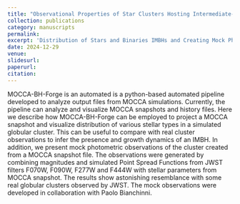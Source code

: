 ```yaml
---
title: "Observational Properties of Star Clusters Hosting Intermediate-Mass Black Hole"
collection: publications
category: manuscripts
permalink: 
excerpt: 'Distribution of Stars and Binaries IMBHs and Creating Mock Photometric Observations from Simulations'
date: 2024-12-29
venue: 
slidesurl: 
paperurl: 
citation: 
---
```


MOCCA-BH-Forge is an automated is a python-based automated pipeline developed to analyze
output files from MOCCA simulations. Currently, the pipeline can analyze and visualize MOCCA
snapshots and history files. Here we describe how MOCCA-BH-Forge can be employed to project a
MOCCA snapshot and visualize distribution of various stellar types in a simulated globular cluster.
This can be useful to compare with real cluster observations to infer the presence and growth
dynamics of an IMBH. In addition, we present mock photometric observations of the cluster created
from a MOCCA snapshot file. The observations were generated by combining magnitudes and
simulated Point Spread Functions from JWST filters F070W, F090W, F277W and F444W with
stellar parameters from MOCCA snapshot. The results show astonishing resemblance with some
real globular clusters observed by JWST. The mock observations were developed in collaboration
with Paolo Bianchinni.